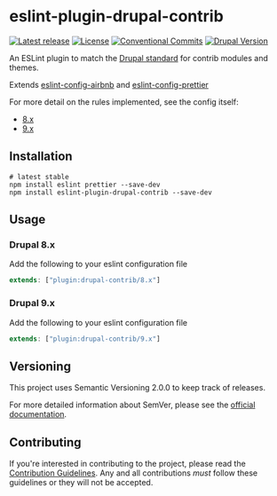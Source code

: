 # eslint-plugin-drupal-contrib

[![Latest release](https://img.shields.io/github/v/release/coldfrontlabs/eslint-plugin-drupal-contrib?include_prereleases&style=for-the-badge)](https://github.com/coldfrontlabs/eslint-plugin-drupal-contrib/releases)
[![License](https://img.shields.io/github/license/coldfrontlabs/eslint-plugin-drupal-contrib?style=for-the-badge)](/LICENSE)
[![Conventional Commits](https://img.shields.io/badge/Conventional%20Commits-1.0.0-yellow.svg?style=for-the-badge)](https://conventionalcommits.org)
[![Drupal Version](https://img.shields.io/badge/Drupal-9.0.x,%208.9.x-blue?style=for-the-badge)](https://www.drupal.org/project/drupal)

An ESLint plugin to match the [Drupal standard](https://www.drupal.org/node/1955232) for contrib modules and themes.

Extends [eslint-config-airbnb](https://github.com/airbnb/javascript) and [eslint-config-prettier](https://github.com/prettier/eslint-config-prettier)

For more detail on the rules implemented, see the config itself:

- [8.x](./src/8.x.js)
- [9.x](./src/9.x.js)

## Installation

```shell
# latest stable
npm install eslint prettier --save-dev
npm install eslint-plugin-drupal-contrib --save-dev
```

## Usage

### Drupal 8.x

Add the following to your eslint configuration file

```jsx
extends: ["plugin:drupal-contrib/8.x"]
```

### Drupal 9.x

Add the following to your eslint configuration file

```jsx
extends: ["plugin:drupal-contrib/9.x"]
```

## Versioning

This project uses Semantic Versioning 2.0.0 to keep track of releases.

For more detailed information about SemVer, please see the [official documentation](https://semver.org/).

## Contributing

If you're interested in contributing to the project, please read the [Contribution Guidelines](.github/CONTRIBUTING.md). Any and all contributions _must_ follow these guidelines or they will not be accepted.
